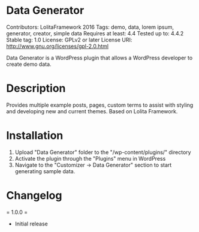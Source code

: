 Data Generator
===

Contributors: LolitaFramework 2016
Tags: demo, data, lorem ipsum, generator, creator, simple data
Requires at least: 4.4
Tested up to: 4.4.2
Stable tag: 1.0
License: GPLv2 or later
License URI: http://www.gnu.org/licenses/gpl-2.0.html

Data Generator is a WordPress plugin that allows a WordPress developer to create demo data. 

Description
===

Provides multiple example posts, pages, custom terms to assist with styling and developing new and current themes. Based on Lolita Framework.

Installation
===

1. Upload "Data Generator" folder to the "/wp-content/plugins/" directory
2. Activate the plugin through the "Plugins" menu in WordPress
3. Navigate to the "Customizer -> Data Generator" section to start generating sample data.

Changelog
===

= 1.0.0 =

* Initial release
